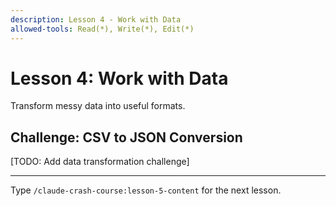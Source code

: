 ```yaml
---
description: Lesson 4 - Work with Data
allowed-tools: Read(*), Write(*), Edit(*)
---
```


# Lesson 4: Work with Data

Transform messy data into useful formats.

## Challenge: CSV to JSON Conversion

[TODO: Add data transformation challenge]

---

Type `/claude-crash-course:lesson-5-content` for the next lesson.
